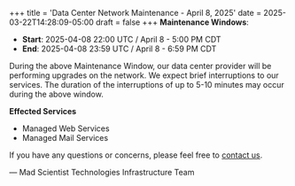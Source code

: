 +++
title = 'Data Center Network Maintenance - April 8, 2025'
date = 2025-03-22T14:28:09-05:00
draft = false
+++
**Maintenance Windows**:

* **Start**: 2025-04-08 22:00 UTC / April 8 - 5:00 PM CDT
* **End**: 2025-04-08 23:59 UTC / April 8 - 6:59 PM CDT

During the above Maintenance Window, our data center provider will be performing upgrades on the network. We expect brief interruptions to our services. The duration of the interruptions of up to 5-10 minutes may occur during the above window.

**Effected Services**

* Managed Web Services
* Managed Mail Services

If you have any questions or concerns, please feel free to [contact us](https://madscitech.com/about/contact/).

&mdash; Mad Scientist Technologies Infrastructure Team